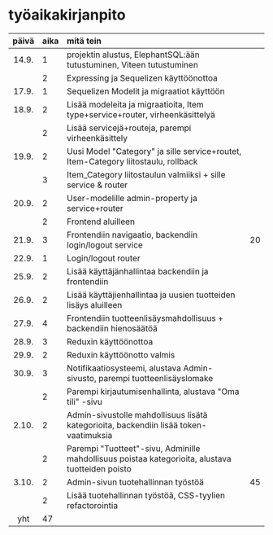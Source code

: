 # työaikakirjanpito

| päivä | aika | mitä tein                                                                                        |     |
| :---: | :--- | :----------------------------------------------------------------------------------------------- | :-- |
| 14.9. | 1    | projektin alustus, ElephantSQL:ään tutustuminen, Viteen tutustuminen                             |     |
|       | 2    | Expressing ja Sequelizen käyttöönottoa                                                           |     |
| 17.9. | 1    | Sequelizen Modelit ja migraatiot käyttöön                                                        |     |
| 18.9. | 2    | Lisää modeleita ja migraatioita, Item type+service+router, virheenkäsittelyä                     |     |
|       | 2    | Lisää servicejä+routeja, parempi virheenkäsittely                                                |     |
| 19.9. | 2    | Uusi Model "Category" ja sille service+routet, Item-Category liitostaulu, rollback               |     |
|       | 3    | Item_Category liitostaulun valmiiksi + sille service & router                                    |     |
| 20.9. | 2    | User-modelille admin-property ja service+router                                                  |     |
|       | 2    | Frontend aluilleen                                                                               |     |
| 21.9. | 3    | Frontendiin navigaatio, backendiin login/logout service                                          | 20  |
| 22.9. | 1    | Login/logout router                                                                              |     |
| 25.9. | 2    | Lisää käyttäjänhallintaa backendiin ja frontendiin                                               |     |
| 26.9. | 2    | Lisää käyttäjienhallintaa ja uusien tuotteiden lisäys aluilleen                                  |     |
| 27.9. | 4    | Frontendiin tuotteenlisäysmahdollisuus + backendiin hienosäätöä                                  |     |
| 28.9. | 3    | Reduxin käyttöönottoa                                                                            |     |
| 29.9. | 2    | Reduxin käyttöönotto valmis                                                                      |     |
| 30.9. | 3    | Notifikaatiosysteemi, alustava Admin-sivusto, parempi tuotteenlisäyslomake                       |     |
|       | 2    | Parempi kirjautumisenhallinta, alustava "Oma tili" -sivu                                         |     |
| 2.10. | 2    | Admin-sivustolle mahdollisuus lisätä kategorioita, backendiin lisää token-vaatimuksia            |     |
|       | 2    | Parempi "Tuotteet"-sivu, Adminille mahdollisuus poistaa kategorioita, alustava tuotteiden poisto |     |
| 3.10. | 2    | Admin-sivun tuotehallinnan työstöä                                                               | 45  |
|       | 2    | Lisää tuotehallinnan työstöä, CSS-tyylien refactorointia                                         |     |
|  yht  | 47   |                                                                                                  |     |
